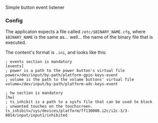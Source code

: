 Simple button event listener

### Config
The applicaton expects a file called `/etc/$BINARY_NAME.cfg`, where `$BINARY_NAME` is the same as... well... the name of the binary file that is executed.

The content's format is `.ini`, and looks like this:

```
; events section is mandatory
[events]
; power is a path to the power button's virtual file
power=/dev/input/by-path/platform-gpio-keys-event
; volume is the path to the volume buttons' virtual file
volume=/dev/input/by-path/platform-adc-keys-event

; hw section is mandatory
[hw]
; ts_inhibit is a path to a sysfs file that can be used to block
; unwanted touches on the touchscreen.
ts_inhibit=/sys/devices/platform/ff130000.i2c/i2c-3/3-0014/input/input1/inhibited
```
